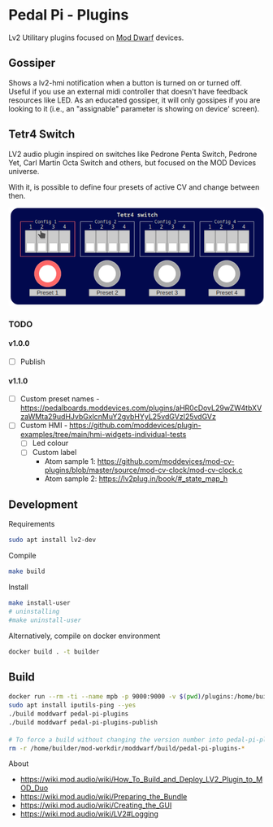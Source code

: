 # Pedal Pi - Plugins

Lv2 Utilitary plugins focused on [Mod Dwarf](https://mod.audio/dwarf/) devices.

## Gossiper

Shows a lv2-hmi notification when a button is turned on or turned off. Useful if you use an external midi controller that doesn't have feedback resources like LED. As an educated gossiper, it will only gossipes if you are looking to it (i.e., an "assignable" parameter is showing on device' screen).

## Tetr4 Switch

LV2 audio plugin inspired on switches like Pedrone Penta Switch, Pedrone Yet, Carl Martin Octa Switch and others, but focused on the MOD Devices universe.

With it, is possible to define four presets of active CV and change between then. 

![Web gui sample](./docs/sample.gif)

### TODO

#### v1.0.0

* [ ] Publish

#### v1.1.0

* [ ] Custom preset names - https://pedalboards.moddevices.com/plugins/aHR0cDovL29wZW4tbXVzaWMta29udHJvbGxlcnMuY2gvbHYyL25vdGVzI25vdGVz
* [ ] Custom HMI - https://github.com/moddevices/plugin-examples/tree/main/hmi-widgets-individual-tests
   * [ ] Led colour
   * [ ] Custom label
     * Atom sample 1: https://github.com/moddevices/mod-cv-plugins/blob/master/source/mod-cv-clock/mod-cv-clock.c
     * Atom sample 2: https://lv2plug.in/book/#_state_map_h

## Development

Requirements
```bash
sudo apt install lv2-dev
```

Compile
```bash
make build
```

Install
```bash
make install-user
# uninstalling
#make uninstall-user
```

Alternatively, compile on docker environment
```bash
docker build . -t builder
```

## Build

```bash
docker run --rm -ti --name mpb -p 9000:9000 -v $(pwd)/plugins:/home/builder/mod-plugin-builder/plugins/package/pedal-pi-plugins cbix/mod-plugin-builder:moddwarf
sudo apt install iputils-ping --yes
./build moddwarf pedal-pi-plugins
./build moddwarf pedal-pi-plugins-publish

# To force a build without changing the version number into pedal-pi-plugins.mk
rm -r /home/builder/mod-workdir/moddwarf/build/pedal-pi-plugins-*

```


About 

* https://wiki.mod.audio/wiki/How_To_Build_and_Deploy_LV2_Plugin_to_MOD_Duo
* https://wiki.mod.audio/wiki/Preparing_the_Bundle
* https://wiki.mod.audio/wiki/Creating_the_GUI
* https://wiki.mod.audio/wiki/LV2#Logging